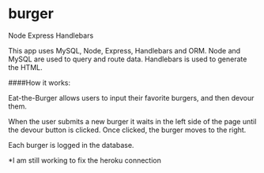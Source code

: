 # burger

Node Express Handlebars

This app uses MySQL, Node, Express, Handlebars and ORM. 
Node and MySQL are used to query and route data.
Handlebars is used to generate the HTML.

####How it works:

Eat-the-Burger allows users to input their favorite burgers, and then devour them. 

When the user submits a new burger it waits in the left side of the page until the devour button is clicked. Once clicked, the burger moves to the right. 

Each burger is logged in the database.


*I am still working to fix the heroku connection

